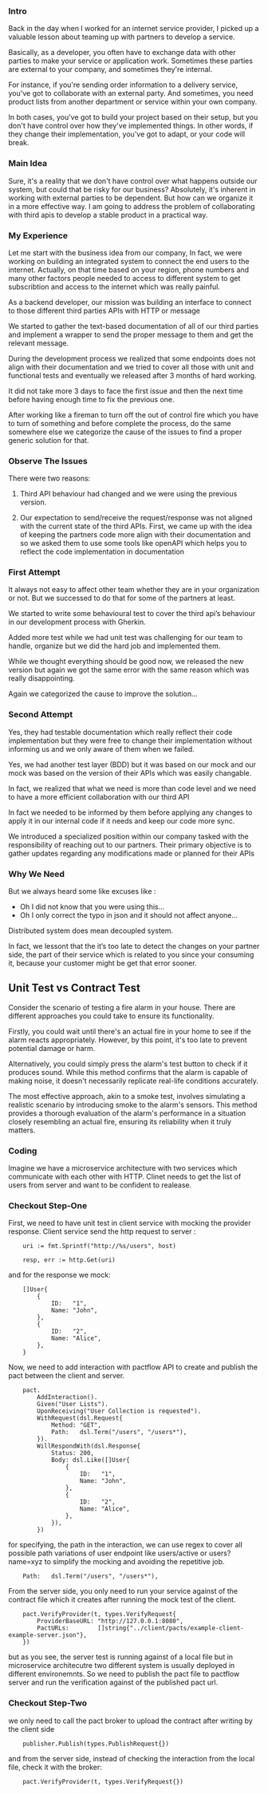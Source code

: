 ### Intro
Back in the day when I worked for an internet service provider, I picked up a valuable lesson about teaming up with partners to develop a service.

Basically, as a developer, you often have to exchange data with other parties to make your service or application work. Sometimes these parties are external to your company, and sometimes they're internal.

For instance, if you're sending order information to a delivery service, you've got to collaborate with an external party. And sometimes, you need product lists from another department or service within your own company.

In both cases, you've got to build your project based on their setup, but you don't have control over how they've implemented things. In other words, if they change their implementation, you've got to adapt, or your code will break.

### Main Idea
Sure, it's a reality that we don't have control over what happens outside our system, but could that be risky for our business?
Absolutely, it's inherent in working with external parties to be dependent. But how can we organize it in a more effective way.
I am going to address the problem of collaborating with third apis to develop a stable product in a practical way.

### My Experience
Let me start with the business idea from our company, In fact, we were working on building an integrated system to connect the end users to the internet. Actually, on that time based on your region, phone numbers and many other factors people needed to access to different system to get subscribtion and access to the internet which was really painful.

As a backend developer, our mission was building an interface to connect to those different third parties APIs with HTTP or message

We started to gather the text-based documentation of all of our third parties and implement a wrapper to send the proper message to them and get the relevant message.

During the development process we realized that some endpoints does not align with their documentation and we tried to cover all those with unit and functional tests and eventually we  released after 3 months of hard working.

It did not take more 3 days to face the first issue and then the next time before having enough time to fix the previous one.

After working like a fireman to turn off the out of control fire which you have to turn of something and before complete the process, do the same somewhere else we categorize the cause of the issues to find a proper generic solution for that.

### Observe The Issues

There were two reasons:

1. Third API behaviour had changed and we were using the previous version.


2. Our expectation to send/receive the request/response was not aligned with the current state of the third APIs. 
First, we came up with the idea of keeping the partners code more align with their documentation and so we asked them to use some tools like openAPI which helps you to reflect the code implementation in documentation

### First Attempt 
It always not easy to affect other team whether they are in your organization or not. But we successed to do that for some of the partners at least.

We started to write some behavioural test to cover the third api’s behaviour in our development process with Gherkin.

Added more test while we had unit test was challenging for our team to handle, organize but we did the hard job and implemented them.

While we thought everything should be good now, we released the new version but again we got the same error with the same reason which was really disappointing.

Again we categorized the cause to improve the solution…

### Second Attempt 
Yes, they had testable documentation which really reflect their code implementation but they were free to change their implementation without informing us and we only aware of them when we failed.

Yes, we had another test layer (BDD) but it was based on our mock and our mock was based on the version of their APIs which was easily changable.

In fact, we realized that what we need is more than code level and we need to have a more efficient collaboration with our third API

In fact we needed to be informed by them before applying any changes to apply it in our internal code if it needs and keep our code more sync.

We introduced a specialized position within our company tasked with the responsibility of reaching out to our partners. Their primary objective is to gather updates regarding any modifications made or planned for their APIs

### Why We Need
But we always heard some like excuses like : 

- Oh I did not know that you were using this…
- Oh I only correct the typo in json and it should not affect anyone… 

Distributed system does mean decoupled system.

In fact, we lessont that the it’s too late to detect the changes on your partner side, the part of their service which is related to you since your consuming it, because your customer might be get that error sooner.

## Unit Test vs Contract Test

Consider the scenario of testing a fire alarm in your house. There are different approaches you could take to ensure its functionality.

Firstly, you could wait until there's an actual fire in your home to see if the alarm reacts appropriately. However, by this point, it's too late to prevent potential damage or harm.

Alternatively, you could simply press the alarm's test button to check if it produces sound. While this method confirms that the alarm is capable of making noise, it doesn't necessarily replicate real-life conditions accurately.

The most effective approach, akin to a smoke test, involves simulating a realistic scenario by introducing smoke to the alarm's sensors. This method provides a thorough evaluation of the alarm's performance in a situation closely resembling an actual fire, ensuring its reliability when it truly matters.


### Coding

Imagine we have a microservice architecture with two services which communicate with each other with HTTP. Clinet needs to get the list of users from server and want to be confident to realease.

### Checkout Step-One

First, we need to have unit test in client service with mocking the provider response. Client service send the http request to server :

```
	uri := fmt.Sprintf("http://%s/users", host)

	resp, err := http.Get(uri)
```
and for the response we mock:
```
    []User{
		{
			ID:   "1",
			Name: "John",
		},
		{
			ID:   "2",
			Name: "Alice",
		},
	}
```

Now, we need to add interaction with pactflow API to create and publish the pact between the client and server.

```
	pact.
		AddInteraction().
		Given("User Lists").
		UponReceiving("User Collection is requested").
		WithRequest(dsl.Request{
			Method: "GET",
			Path:   dsl.Term("/users", "/users*"),
		}).
		WillRespondWith(dsl.Response{
			Status: 200,
			Body: dsl.Like([]User{
				{
					ID:   "1",
					Name: "John",
				},
				{
					ID:   "2",
					Name: "Alice",
				},
			}),
		})
```

for specifying, the path in the interaction, we can use regex to cover all possible path variations of user endpoint like users/active or users?name=xyz to simplify the mocking and avoiding the repetitive job.
```
	Path:   dsl.Term("/users", "/users*"),
```

From the server side, you only need to run your service against of the contract file which it creates after running the mock test of the client.

```
	pact.VerifyProvider(t, types.VerifyRequest{
		ProviderBaseURL: "http://127.0.0.1:8080",
		PactURLs:        []string{"../client/pacts/example-client-example-server.json"},
	})
```

but as you see, the server test is running against of a local file but in microservice architecutre two different system is usually deployed in different environemnts. So we need to publish the pact file to pactflow server and run the verification against of the published pact url.

### Checkout Step-Two


we only need to call the pact broker to upload the contract after writing by the client side

```
	publisher.Publish(types.PublishRequest{})
```
and from the server side, instead of checking the interaction from the local file, check it with the broker:

```
	pact.VerifyProvider(t, types.VerifyRequest{})
```
